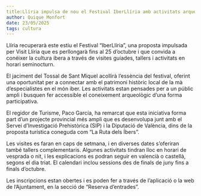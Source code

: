 ```yaml
---  
title:Llíria impulsa de nou el Festival IberLlíria amb activitats arqueològiques fins a l’octubre  
author: Quique Monfort  
date: 23/05/2025  
tags: cultura
---
```


Llíria recuperarà este estiu el Festival “IberLlíria”, una proposta impulsada per Visit Llíria que es perllongarà fins al 25 d’octubre i que convida a conéixer la cultura ibera a través de visites guiades, tallers i activitats en horari seminocturn.

El jaciment del Tossal de Sant Miquel acollirà l’essència del festival, oferint una oportunitat per a connectar amb el patrimoni històric local de la mà d’especialistes en el món iber. Les activitats estan pensades per a un públic ampli i busquen fer accessible el coneixement arqueològic d’una forma participativa.

El regidor de Turisme, Paco García, ha remarcat que esta iniciativa forma part d’un projecte provincial més ampli que es desenvolupa junt amb el Servei d’Investigació Prehistòrica (SIP) i la Diputació de València, dins de la proposta turística coneguda com “La Ruta dels Íbers”.

Les visites es faran en caps de setmana, i en diverses dates s’oferiran també tallers complementaris. Algunes activitats tindran lloc en horari de vesprada o nit, i les explicacions es podran seguir en valencià o castellà, segons el dia triat. El calendari inclou sessions des de finals de juny fins a finals d’octubre.

Les inscripcions estan obertes i es poden fer a través de l’aplicació o la web de l’Ajuntament, en la secció de “Reserva d’entrades”.

